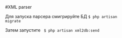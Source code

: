 #XML parser

Для запуска парсера смигрируйте БД
<code>$ php artisan migrate</code>

Затем запустите
<code> $ php artisan xml2db:send <xml-path></code>

